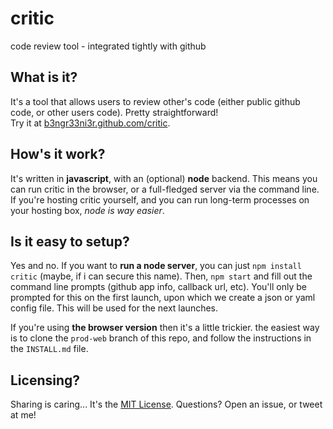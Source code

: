 critic
======

code review tool - integrated tightly with github

## What is it?

It's a tool that allows users to review other's code (either public github code, or other users code). Pretty straightforward!  
Try it at [b3ngr33ni3r.github.com/critic](http://b3ngr33ni3r.github.io/critic).

## How's it work?

It's written in __javascript__, with an (optional) __node__ backend. This means you can run critic in the browser, or a full-fledged
server via the command line. If you're hosting critic yourself, and you can run long-term processes on your hosting box, *node is way easier*.

## Is it easy to setup?

Yes and no. If you want to __run a node server__, you can just `npm install critic` (maybe, if i can secure this name). Then, `npm start` and fill
out the command line prompts (github app info, callback url, etc). You'll only be prompted for this on the first launch, upon which we create
a json or yaml config file. This will be used for the next launches.  

If you're using __the browser version__ then it's a little trickier. the easiest way is to clone the `prod-web` branch of this repo, and follow
the instructions in the `INSTALL.md` file. 

## Licensing?

Sharing is caring... It's the [MIT License](./blob/master/LICENSE). Questions? Open an issue, or tweet at me!